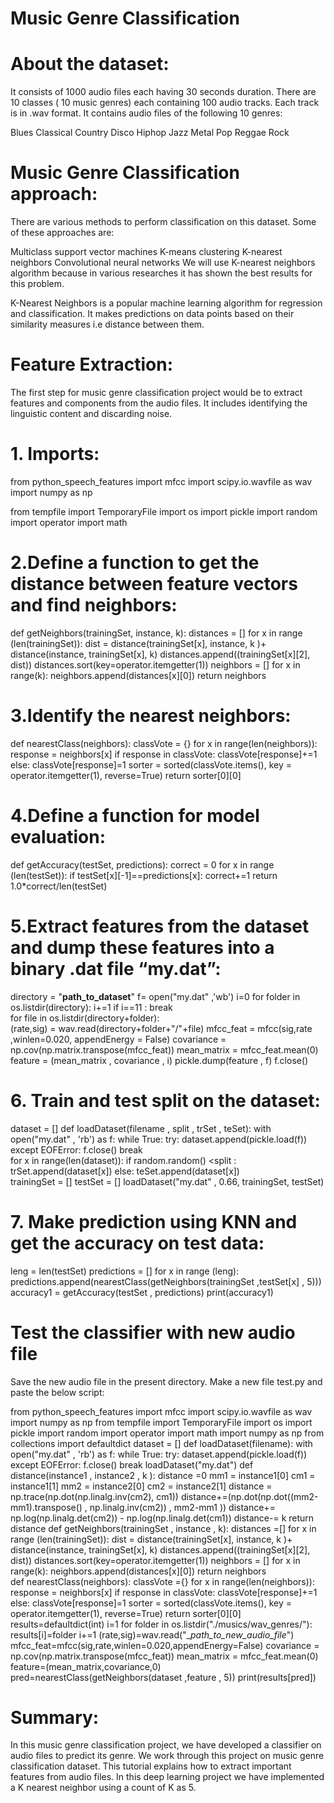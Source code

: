 # Music Genre Classification

# About the dataset:
It consists of 1000 audio files each having 30 seconds duration. There are 10 classes ( 10 music genres) each containing 100 audio tracks. Each track is in .wav format. It contains audio files of the following 10 genres:

Blues
Classical
Country
Disco
Hiphop
Jazz
Metal
Pop
Reggae
Rock

# Music Genre Classification approach:
There are various methods to perform classification on this dataset. Some of these approaches are:

Multiclass support vector machines
K-means clustering
K-nearest neighbors
Convolutional neural networks
We will use K-nearest neighbors algorithm because in various researches it has shown the best results for this problem.

K-Nearest Neighbors is a popular machine learning algorithm for regression and classification. It makes predictions on data points based on their similarity measures i.e distance between them.

# Feature Extraction:
The first step for music genre classification project would be to extract features and components from the audio files. It includes identifying the linguistic content and discarding noise.

# 1. Imports:
from python_speech_features import mfcc
import scipy.io.wavfile as wav
import numpy as np

from tempfile import TemporaryFile
import os
import pickle
import random 
import operator
import math

# 2.Define a function to get the distance between feature vectors and find neighbors:
def getNeighbors(trainingSet, instance, k):
    distances = []
    for x in range (len(trainingSet)):
        dist = distance(trainingSet[x], instance, k )+ distance(instance, trainingSet[x], k)
        distances.append((trainingSet[x][2], dist))
    distances.sort(key=operator.itemgetter(1))
    neighbors = []
    for x in range(k):
        neighbors.append(distances[x][0])
    return neighbors
# 3.Identify the nearest neighbors:
def nearestClass(neighbors):
    classVote = {}
    for x in range(len(neighbors)):
        response = neighbors[x]
        if response in classVote:
            classVote[response]+=1 
        else:
            classVote[response]=1
    sorter = sorted(classVote.items(), key = operator.itemgetter(1), reverse=True)
    return sorter[0][0]
# 4.Define a function for model evaluation:
def getAccuracy(testSet, predictions):
    correct = 0 
    for x in range (len(testSet)):
        if testSet[x][-1]==predictions[x]:
            correct+=1
    return 1.0*correct/len(testSet)
# 5.Extract features from the dataset and dump these features into a binary .dat file “my.dat”:
directory = "__path_to_dataset__"
f= open("my.dat" ,'wb')
i=0
for folder in os.listdir(directory):
    i+=1
    if i==11 :
        break   
    for file in os.listdir(directory+folder):  
        (rate,sig) = wav.read(directory+folder+"/"+file)
        mfcc_feat = mfcc(sig,rate ,winlen=0.020, appendEnergy = False)
        covariance = np.cov(np.matrix.transpose(mfcc_feat))
        mean_matrix = mfcc_feat.mean(0)
        feature = (mean_matrix , covariance , i)
        pickle.dump(feature , f)
f.close()
# 6. Train and test split on the dataset:
dataset = []
def loadDataset(filename , split , trSet , teSet):
    with open("my.dat" , 'rb') as f:
        while True:
            try:
                dataset.append(pickle.load(f))
            except EOFError:
                f.close()
                break  
    for x in range(len(dataset)):
        if random.random() <split :      
            trSet.append(dataset[x])
        else:
            teSet.append(dataset[x])  
trainingSet = []
testSet = []
loadDataset("my.dat" , 0.66, trainingSet, testSet)
                                  
# 7. Make prediction using KNN and get the accuracy on test data:
leng = len(testSet)
predictions = []
for x in range (leng):
    predictions.append(nearestClass(getNeighbors(trainingSet ,testSet[x] , 5))) 
accuracy1 = getAccuracy(testSet , predictions)
print(accuracy1)
                                  
# Test the classifier with new audio file
Save the new audio file in the present directory. Make a new file test.py and paste the below script:

from python_speech_features import mfcc
import scipy.io.wavfile as wav
import numpy as np
from tempfile import TemporaryFile
import os
import pickle
import random 
import operator
import math
import numpy as np
from collections import defaultdict
dataset = []
def loadDataset(filename):
    with open("my.dat" , 'rb') as f:
        while True:
            try:
                dataset.append(pickle.load(f))
            except EOFError:
                f.close()
                break
loadDataset("my.dat")
def distance(instance1 , instance2 , k ):
    distance =0 
    mm1 = instance1[0] 
    cm1 = instance1[1]
    mm2 = instance2[0]
    cm2 = instance2[1]
    distance = np.trace(np.dot(np.linalg.inv(cm2), cm1)) 
    distance+=(np.dot(np.dot((mm2-mm1).transpose() , np.linalg.inv(cm2)) , mm2-mm1 )) 
    distance+= np.log(np.linalg.det(cm2)) - np.log(np.linalg.det(cm1))
    distance-= k
    return distance
def getNeighbors(trainingSet , instance , k):
    distances =[]
    for x in range (len(trainingSet)):
        dist = distance(trainingSet[x], instance, k )+ distance(instance, trainingSet[x], k)
        distances.append((trainingSet[x][2], dist))
    distances.sort(key=operator.itemgetter(1))
    neighbors = []
    for x in range(k):
        neighbors.append(distances[x][0])
    return neighbors  
def nearestClass(neighbors):
    classVote ={}
    for x in range(len(neighbors)):
        response = neighbors[x]
        if response in classVote:
            classVote[response]+=1 
        else:
            classVote[response]=1 
    sorter = sorted(classVote.items(), key = operator.itemgetter(1), reverse=True)
    return sorter[0][0]
results=defaultdict(int)
i=1
for folder in os.listdir("./musics/wav_genres/"):
    results[i]=folder
    i+=1
(rate,sig)=wav.read("__path_to_new_audio_file_")
mfcc_feat=mfcc(sig,rate,winlen=0.020,appendEnergy=False)
covariance = np.cov(np.matrix.transpose(mfcc_feat))
mean_matrix = mfcc_feat.mean(0)
feature=(mean_matrix,covariance,0)
pred=nearestClass(getNeighbors(dataset ,feature , 5))
print(results[pred])
                                  
# Summary:
In this music genre classification project, we have developed a classifier on audio files to predict its genre. We work through this project on music genre classification dataset. This tutorial explains how to extract important features from audio files. In this deep learning project we have implemented a K nearest neighbor using a count of K as 5.



